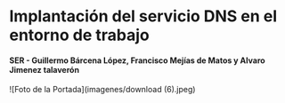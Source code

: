 # **Implantación del servicio DNS en el entorno de trabajo**
#### **SER - Guillermo Bárcena López, Francisco Mejías de Matos y Alvaro Jimenez talaverón**
![Foto de la Portada](imagenes/download (6).jpeg)
